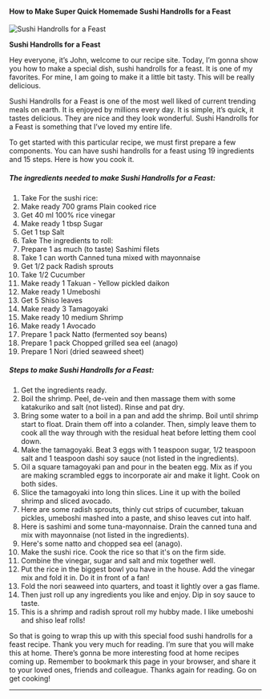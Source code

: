             

#### How to Make Super Quick Homemade Sushi Handrolls for a Feast

![Sushi Handrolls for a Feast](https://img-global.cpcdn.com/recipes/5034728844427264/751x532cq70/sushi-handrolls-for-a-feast-recipe-main-photo.jpg)

**Sushi Handrolls for a Feast**

Hey everyone, it’s John, welcome to our recipe site. Today, I’m gonna show you how to make a special dish, sushi handrolls for a feast. It is one of my favorites. For mine, I am going to make it a little bit tasty. This will be really delicious.

Sushi Handrolls for a Feast is one of the most well liked of current trending meals on earth. It is enjoyed by millions every day. It is simple, it’s quick, it tastes delicious. They are nice and they look wonderful. Sushi Handrolls for a Feast is something that I’ve loved my entire life.

To get started with this particular recipe, we must first prepare a few components. You can have sushi handrolls for a feast using 19 ingredients and 15 steps. Here is how you cook it.

##### The ingredients needed to make Sushi Handrolls for a Feast:

1.  Take For the sushi rice:
2.  Make ready 700 grams Plain cooked rice
3.  Get 40 ml 100% rice vinegar
4.  Make ready 1 tbsp Sugar
5.  Get 1 tsp Salt
6.  Take The ingredients to roll:
7.  Prepare 1 as much (to taste) Sashimi filets
8.  Take 1 can worth Canned tuna mixed with mayonnaise
9.  Get 1/2 pack Radish sprouts
10.  Take 1/2 Cucumber
11.  Make ready 1 Takuan - Yellow pickled daikon
12.  Make ready 1 Umeboshi
13.  Get 5 Shiso leaves
14.  Make ready 3 Tamagoyaki
15.  Make ready 10 medium Shrimp
16.  Make ready 1 Avocado
17.  Prepare 1 pack Natto (fermented soy beans)
18.  Prepare 1 pack Chopped grilled sea eel (anago)
19.  Prepare 1 Nori (dried seaweed sheet)

##### Steps to make Sushi Handrolls for a Feast:

1.  Get the ingredients ready.
2.  Boil the shrimp. Peel, de-vein and then massage them with some katakuriko and salt (not listed). Rinse and pat dry.
3.  Bring some water to a boil in a pan and add the shrimp. Boil until shrimp start to float. Drain them off into a colander. Then, simply leave them to cook all the way through with the residual heat before letting them cool down.
4.  Make the tamagoyaki. Beat 3 eggs with 1 teaspoon sugar, 1/2 teaspoon salt and 1 teaspoon dashi soy sauce (not listed in the ingredients).
5.  Oil a square tamagoyaki pan and pour in the beaten egg. Mix as if you are making scrambled eggs to incorporate air and make it light. Cook on both sides.
6.  Slice the tamagoyaki into long thin slices. Line it up with the boiled shrimp and sliced avocado.
7.  Here are some radish sprouts, thinly cut strips of cucumber, takuan pickles, umeboshi mashed into a paste, and shiso leaves cut into half.
8.  Here is sashimi and some tuna-mayonnaise. Drain the canned tuna and mix with mayonnaise (not listed in the ingredients).
9.  Here's some natto and chopped sea eel (anago).
10.  Make the sushi rice. Cook the rice so that it's on the firm side.
11.  Combine the vinegar, sugar and salt and mix together well.
12.  Put the rice in the biggest bowl you have in the house. Add the vinegar mix and fold it in. Do it in front of a fan!
13.  Fold the nori seaweed into quarters, and toast it lightly over a gas flame.
14.  Then just roll up any ingredients you like and enjoy. Dip in soy sauce to taste.
15.  This is a shrimp and radish sprout roll my hubby made. I like umeboshi and shiso leaf rolls!

So that is going to wrap this up with this special food sushi handrolls for a feast recipe. Thank you very much for reading. I’m sure that you will make this at home. There’s gonna be more interesting food at home recipes coming up. Remember to bookmark this page in your browser, and share it to your loved ones, friends and colleague. Thanks again for reading. Go on get cooking!

* * *